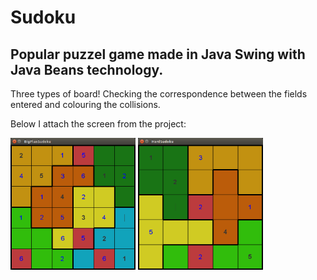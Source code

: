 # Sudoku 

## Popular puzzel game made in Java Swing with Java Beans technology.

Three types of board!
Checking the correspondence between the fields entered and colouring the collisions.

Below I attach the screen from the project:

<p float="left">
  <img src="/sudoku screen/BigPlus.png" alt="drawing" width="200"/>
  <img src="/sudoku screen/Hard.png" alt="drawing" width="200"/>
</p>
